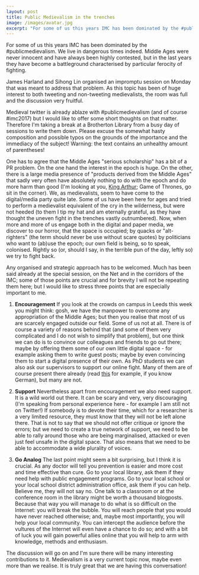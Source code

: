 ```yaml
---
layout: post
title: Public Medievalism in the trenches
image: /images/avatar.jpg
excerpt: "For some of us this years IMC has been dominated by the #publicmedievalism. We live in dangerous times indeed. Middle Ages were never innocent and have always been highly contested, but in the last years they have become a battleground characterised by particular ferocity of fighting."
---
```


For some of us this years IMC has been dominated by the #publicmedievalism. We live in dangerous times indeed. Middle Ages were never innocent and have always been highly contested, but in the last years they have become a battleground characterised by particular ferocity of fighting.

James Harland and Sihong Lin organised an impromptu session on Monday that was meant to address that problem. As this topic has been of huge interest to both tweeting and non-tweeting medievalists, the room was full and the discussion very fruitful.

Medieval twitter is already ablaze with #publicmedievalism (and of course #imc2017) but I would like to offer some short thoughts on that matter. Therefore I'm taking a break at a Brotherton Library from a busy day of sessions to write them down. Please excuse the somewhat hasty composition and possible typos on the grounds of the importance and the immediacy of the subject! Warning: the text contains an unhealthy amount of parentheses!

One has to agree that the Middle Ages "serious scholarship" has a bit of a PR problem. On the one hand the interest in the epoch is huge. On the other, there is a large media presence of "products derived from the Middle Ages" that sadly very often have absolutely nothing to do with the epoch and do more harm than good (I'm looking at you, [King Arthur](https://en.wikipedia.org/wiki/King_Arthur:_Legend_of_the_Sword); Game of Thrones, go sit in the corner). We, as medievalists, seem to have come to the digital/media party quite late. Some of us have been here for ages and tried to perform a medievalist equivalent of the cry in the wilderness, but were not heeded (to them I tip my hat and am eternally grateful, as they have thought the uneven fight in the trenches vastly outnumbered). Now, when more and more of us engage both in the digital and paper media, we discover to our horror, that the space is occupied; by quacks or "alt-righters" (the term should never be use without scare quotes) by politicians who want to (ab)use the epoch; our own field is being, so to speak, colonised. Rightly so (or, should I say, in the terrible pun of the day, leftly so) we try to fight back.

Any organised and strategic approach has to be welcomed. Much has been said already at the special session, on the Net and in the corridors of the IMC; some of those points are crucial and for brevity I will not be repeating them here; but I would like to stress three points that are especially important to me.

1. **Encouragement**
If you look at the crowds on campus in Leeds this week you might think: gosh, we have the manpower to overcome any appropriation of the Middle Ages; but then you realise that most of us are scarcely engaged outside our field. Some of us not at all. There is of course a variety of reasons behind that (and some of them very complicated and I do not wish to simplify that problem), but one think we can do is to convince our colleagues and friends to go out there; maybe by offering them some of our own little digital space - for example asking them to write guest posts; maybe by even convincing them to start a digital presence of their own.
As PhD students we can also ask our supervisors to support our online fight. Many of them are of course present there already (read [this](http://www.taz.de/!5325071/) for example, if you know German), but many are not.

2. **Support**
Nevertheless apart from encouragement we also need support. It is a wild world out there. It can be scary and very, very discouraging (I'm speaking from personal experience here - for example I am still not on Twitter!) If somebody is to devote their time, which for a researcher is a very limited resource, they must know that they will not be left alone there. That is not to say that we should not offer critique or ignore the errors; but we need to create a true network of support, we need to be able to rally around those who are being marginalised, attacked or even just feel unsafe in the digital space. That also means that we need to be able to accommodate a wide plurality of voices.

3. **Go Analog**
The last point might seem a bit surprising, but I think it is crucial. As any doctor will tell you prevention is easier and more cost and time effective than cure. 
Go to your local library, ask them if they need help with public engagement programs. Go to your local school or your local school district administration office, ask them if you can help. Believe me, they will not say no. One talk to a classroom or at the conference room in the library might be worth a thousand blogposts. Because that way you will manage to do what is so difficult on the Internet: you will break the bubble. You will reach people that you would have never reached otherwise; and, maybe most importantly, you will help your local community. 
You can intercept the audience before the vultures of the Internet will even have a chance to do so; and with a bit of luck you will gain powerful allies online that you will help to arm with knowledge, methods and enthusiasm.

The discussion will go on and I'm sure there will be many interesting contributions to it. Medievalism is a very current topic now, maybe even more than we realise. It is truly great that we are having this conversation!
